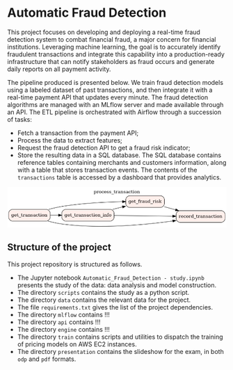# Automatic Fraud Detection

This project focuses on developing and deploying a real-time fraud detection system to combat financial fraud, a major concern for financial institutions. Leveraging machine learning, the goal is to accurately identify fraudulent transactions and integrate this capability into a production-ready infrastructure that can notify stakeholders as fraud occurs and generate daily reports on all payment activity.

The pipeline produced is presented below. We train fraud detection models using a labeled dataset of past transactions, and then integrate it with a real-time payment API that updates every minute. The fraud detection algorithms are managed with an MLflow server and made available through an API. The ETL pipeline is orchestrated with Airflow through a succession of tasks:
- Fetch a transaction from the payment API;
- Process the data to extract features;
- Request the fraud detection API to get a fraud risk indicator;
- Store the resulting data in a SQL database. 
The SQL database contains reference tables containing merchants and customers information, along with a table that stores transaction events. The contents of the `transactions` table is accessed by a dashboard that provides analytics.

<p align="center">
    <img src="./media/process_transaction_dag.png" width="600" />
</p>


## Structure of the project

This project repository is structured as follows.
- The Jupyter notebook `Automatic_Fraud_Detection - study.ipynb` presents the study of the data: data analysis and model construction.
- The directory `scripts` contains the study as a python script.
- The directory `data` contains the relevant data for the project.
- The file `requirements.txt` gives the list of the project dependencies.
- The directory `mlflow` contains !!!
- The directory `api` contains !!!
- The directory `engine` contains !!!
- The directory `train` contains scripts and utilities to dispatch the training of pricing models on AWS EC2 instances. 
- The directory `presentation` contains the slideshow for the exam, in both `odp` and `pdf` formats.